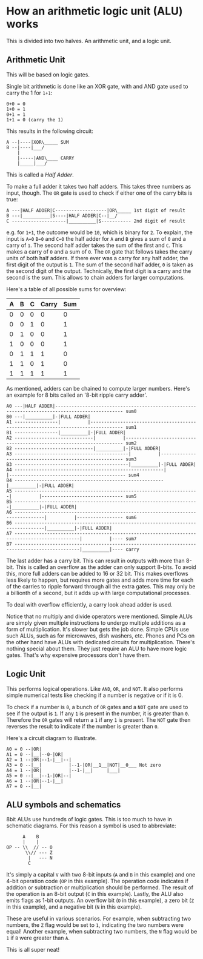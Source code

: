 # How an arithmetic logic unit (ALU) works

This is divided into two halves. An arithmetic unit, and a logic unit.

## Arithmetic Unit

This will be based on logic gates.

Single bit arithmetic is done like an XOR gate, with and AND gate
used to carry the 1 for `1+1`:

```
0+0 = 0
1+0 = 1
0+1 = 1
1+1 = 0 (carry the 1)
```

This results in the following circuit:

```
A --|----|XOR\_____ SUM
B --|----|___/
    |
    |-----|AND\____ CARRY
    |_____|___/
```

This is called a _Half Adder_.

To make a full adder it takes two half adders. This takes three
numbers as input, though. The `OR` gate is used to check if either one
of the carry bits is true:  

```
A ---|HALF ADDER|C-------------------|OR\_____ 1st digit of result
B ---|__________|S----|HALF ADDER|C--|__/
C --------------------|__________|S----------- 2nd digit of result
```

e.g. for `1+1`, the outcome would be `10`, which is binary for `2`.
To explain, the input is `A=0` `B=0` and `C=0` the half adder
for `A` and `B` gives a sum of `0` and a carry of `1`. The second
half adder takes the sum of the first and `C`. This makes
a carry of `0` and a sum of `0`. The `OR` gate that follows takes the
carry units of both half adders. If there ever was a carry for any
half adder, the first digit of the output is `1`. The sum of the
second half adder, `0` is taken as the second digit of the output.
Technically, the first digit is a carry and the second is the sum. 
This allows to chain adders for larger computations.

Here's a table of all possible sums for overview:

| A | B | C | Carry | Sum |
|---|---|---|-------|-----|
| 0 | 0 | 0 |   0   |  0  |
| 0 | 0 | 1 |   0   |  1  |
| 0 | 1 | 0 |   0   |  1  |
| 1 | 0 | 0 |   0   |  1  |
| 0 | 1 | 1 |   1   |  0  |
| 1 | 1 | 0 |   1   |  0  |
| 1 | 1 | 1 |   1   |  1  |

As mentioned, adders can be chained to compute larger numbers. 
Here's an example for 8 bits called an '8-bit ripple carry adder'.

```
A0 ---|HALF ADDER|----------------------------------------------------------------------------------------------- sum0 
B0 ---|__________|-|FULL ADDER|
A1 ----------------|          |---------------------------------------------------------------------------------- sum1
B1 ----------------|__________|-|FULL ADDER|
A2 -----------------------------|          |--------------------------------------------------------------------- sum2
B2 -----------------------------|__________|-|FULL ADDER|
A3 ------------------------------------------|          |-------------------------------------------------------- sum3
B3 ------------------------------------------|__________|-|FULL ADDER|
A4 -------------------------------------------------------|          |------------------------------------------- sum4
B4 -------------------------------------------------------|__________|-|FULL ADDER|
A5 --------------------------------------------------------------------|          |------------------------------ sum5
B5 --------------------------------------------------------------------|__________|-|FULL ADDER|
A6 ---------------------------------------------------------------------------------|          |----------------- sum6
B6 ---------------------------------------------------------------------------------|__________|-|FULL ADDER|
A7 ----------------------------------------------------------------------------------------------|          |---- sum7
B7 ----------------------------------------------------------------------------------------------|__________|---- carry
```

The last adder has a carry bit. This can result in outputs with more 
than 8-bit. This is called an overflow as the adder can only
support 8-bits. To avoid this, more full adders can be added to 16 
or 32 bit. This makes overflows less likely to happen, but requires
more gates and adds more time for each of the carries to ripple
forward through all the extra gates. This may only be a billionth of a 
second, but it adds up with large computational processes. 

To deal with overflow efficiently, a carry look ahead adder is used.

Notice that no multiply and divide operators were mentioned.
Simple ALUs are simply given multiple instructions to undergo multiple
additions as a form of multiplication. It's slower but gets the job
done. Simple CPUs use such ALUs, such as for microwaves, dish washers,
etc. Phones and PCs on the other hand have ALUs with dedicated
circuits for multiplication. There's nothing special about them. They
just require an ALU to have more logic gates. That's why expensive 
processors don't have them.

## Logic Unit

This performs logical operations. Like `AND`, `OR`, and `NOT`. 
It also performs simple numerical tests like checking if a number
is negative or if it is 0. 

To check if a number is `0`, a bunch of `OR` gates and a `NOT` gate
are used to see if the output is `1`. If any `1` is present in the
number, it is greater than `0`. Therefore the `OR` gates will return
a `1` if any `1` is present. The `NOT` gate then reverses the result
to indicate if the number is greater than `0`.

Here's a circuit diagram to illustrate.

```
A0 = 0 --|OR|
A1 = 0 --|__|--0-|OR|
A2 = 1 --|OR|--1-|__|--|
A3 = 0 --|__|          |--1-|OR|__1__|NOT|__0___ Not zero
A4 = 1 --|OR|          |--1-|__|     |___|
A5 = 0 --|__|--1-|OR|--|
A6 = 1 --|OR|--1-|__|
A7 = 0 --|__|
```

## ALU symbols and schematics

8bit ALUs use hundreds of logic gates. This is too much to have in 
schematic diagrams. For this reason a symbol is used to abbreviate:

```
      A    B
      |    |
OP -- \\  // -- O
       \\// --- Z
        |   --- N
        C
```

It's simply a capital `V` with two 8-bit inputs (`A` and `B` in this
example) and one 4-bit operation code (`OP` in this example). The
operation code indicates if addition or subtraction or multiplication
should be performed. The result of the operation is an 8-bit output
(`C` in this example). Lastly, the ALU also emits flags as 1-bit
outputs. An overflow bit (`O` in this example), a zero bit (`Z` in 
this example), and a negative bit (`N` in this example).

These are useful in various scenarios. For example, when subtracting
two numbers, the `Z` flag would be set to `1`, indicating the two 
numbers were equal! Another example, when subtracting two numbers, the
`N` flag would be `1` if `B` were greater than `A`. 

This is all super neat!

